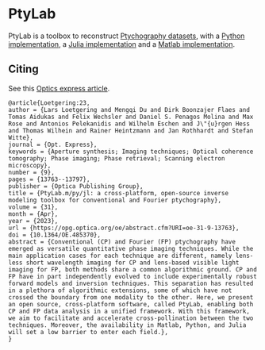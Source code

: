 # PtyLab

PtyLab is a toolbox to reconstruct [Ptychography datasets](https://en.wikipedia.org/wiki/Ptychography), with a  [Python implementation](https://github.com/PtyLab/PtyLab.py), a [Julia implementation](https://github.com/PtyLab/PtyLab.py) and a [Matlab implementation](https://github.com/PtyLab/PtyLab.m). 

## Citing
See this [Optics express article](https://opg.optica.org/oe/fulltext.cfm?uri=oe-31-9-13763&id=529026).
```
@article{Loetgering:23,
author = {Lars Loetgering and Mengqi Du and Dirk Boonzajer Flaes and Tomas Aidukas and Felix Wechsler and Daniel S. Penagos Molina and Max Rose and Antonios Pelekanidis and Wilhelm Eschen and J\"{u}rgen Hess and Thomas Wilhein and Rainer Heintzmann and Jan Rothhardt and Stefan Witte},
journal = {Opt. Express},
keywords = {Aperture synthesis; Imaging techniques; Optical coherence tomography; Phase imaging; Phase retrieval; Scanning electron microscopy},
number = {9},
pages = {13763--13797},
publisher = {Optica Publishing Group},
title = {PtyLab.m/py/jl: a cross-platform, open-source inverse modeling toolbox for conventional and Fourier ptychography},
volume = {31},
month = {Apr},
year = {2023},
url = {https://opg.optica.org/oe/abstract.cfm?URI=oe-31-9-13763},
doi = {10.1364/OE.485370},
abstract = {Conventional (CP) and Fourier (FP) ptychography have emerged as versatile quantitative phase imaging techniques. While the main application cases for each technique are different, namely lens-less short wavelength imaging for CP and lens-based visible light imaging for FP, both methods share a common algorithmic ground. CP and FP have in part independently evolved to include experimentally robust forward models and inversion techniques. This separation has resulted in a plethora of algorithmic extensions, some of which have not crossed the boundary from one modality to the other. Here, we present an open source, cross-platform software, called PtyLab, enabling both CP and FP data analysis in a unified framework. With this framework, we aim to facilitate and accelerate cross-pollination between the two techniques. Moreover, the availability in Matlab, Python, and Julia will set a low barrier to enter each field.},
}
```
